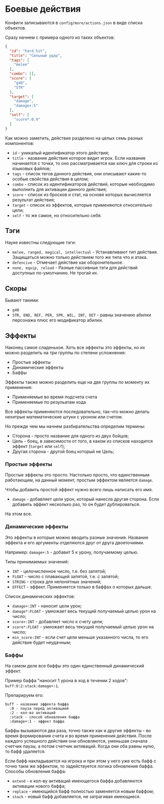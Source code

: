 # Боевые действия

Конфиги записываются в `config/more/actions.json` в виде списка объектов.

Сразу начнем с примера одного из таких объектов:

```json
{
  "id": "hard_hit",
  "title": "Сильный удар",
  "tags": [
    "melee"
  ],
  "combo": [],
  "score": [
    "g40",
    "STR"
  ],
  "target": [
    "damage",
    "damage+:5"
  ],
  "self": [
    "score*:0.9"
  ]
}
```

Как можно заметить, действие разделено на целых семь разных компонентов:
- `id` - уникалый идентификатор этого действия;
- `title` - название действия которое видит игрок. Если название начинается с точки, то оно рассматривается как ключ для строки из языковых файлов;
- `tags` - список тегов данного действия, они описывают какие-то особые свойства действия в целом;
- `combo` - список из идентификаторов действий, которые необходимо выполнить для активации данного действия;
- `score` - список из бросков и стат, на основе которых вычисляется результат действия;
- `target` - список из эффектов, которые применяются относительно цели;
- `self` - то же самое, но относительно себя.

## Тэги

Науке известны следующие тэги:
- `melee, ranged, magical, intellectual` - Устанавливают тип действия. Защищаться можно только действием того же типа что и атака.
- `defencive` - Отмечает действие как оборонительное.
- `none, equip, reload` - Разные пассивные тэги для действий доступных по-умолчанию. Не трогай их.

## Скоры

Бывают такими:
- `g40`
- `STR, END, REF, PER, SPR, WIL, INT, DET` - равны значению абилки персонажа плюс его модификатор абилки.

## Эффекты

Наконец самое сладенькое. Хоть все эффекты это эффекты, но их можно разделить на три группы по степени усложнения:
- Простые эффекты
- Динамические эффекты
- Баффы

Эффекты также можно разделить еще на две группы по моменту их применения:
- Применяемые во время подсчета счета
- Применяемые по резульатам хода

Все эффекты применяются последовательно, так-что можно делать нехитрые математические штуки с уроном или счетом.

Но прежде чем мы начнем разбирательства определим термины:
- Сторона - просто название для одного из двух бойцов;
- Цель - боец, в зависимости от того, в каком из списков находится эффект (`target` или `self`);
- Другая сторона - другой боец который не Цель;

### Простые эффекты

Простые эффекты это просто. Настолько просто, что единственным работающим, на данный момент, простым эффектом является `damage`.

Чтобы добавить простой эффект нужно всего лишь написать его имя.

- `damage` - добавляет цели урон, который нанесла другая сторона. Если добавить эффект несколько раз, то он будет дублироваться.

На этом все.

### Динамические эффекты

Это эффекты в которые можно вводить разные значения. Название эффекта и его аргументы отделяются друг от друга двоеточиями.

Например:
`damage+:5` - добавит 5 к урону, получаемому целью.

Типы принимаемых значений:
- `INT` - целочисленное число, т.е. без запятой;
- `FLOAT` - число с плавающей запятой, т.е. с запятой;
- `STRING` - строка для непонятных значений;
- `EFFECT` - эффект. Применяется только в баффах о которых дальше.

Список динамических эффектов:
- `damage+:INT` - наносит цели урон;
- `damage*:FLOAT` - умножает весь текущий получаемый целью урон на число;
- `score+:INT` - добавляет число к счету цели;
- `score*:FLOAT` - умножает весь текущий получаемый целью урон на число;
- `min_score:INT` - если счет цели меньше указанного числа, то его действие будет неудачным;

### Баффы

На самом деле все баффы это один единственный динамический эффект.

Пример баффа "наносит 1 урона в ход в течении 2 ходов": `buff:0:2:stack:damage+:1`.

Препарируем его:
```
buff - название эффекта баффа
  :0 - пауза перед активацией
  :2 - кол-во активаций
  :stack - способ обновления баффа
  :damage+:1 - эффект баффа
```

Баффы вызываются два раза, точно также как и другие эффекты - во время формирования счета и во время применения действия.
После каждого успешного действия они обновляются, уменьшая сначала счетчик паузы, а потом счетчик активаций. Когда они оба равны нулю, то бафф удаляется.

Если бафф накладывается на игрока и при этом у него уже есть бафф с точно такм же эффектом, то задействуется логика обновления баффа.
Способы обновления баффа:
- `extend` - к кол-ву активаций имеющегося баффа добавляются активации нового баффа;
- `replace` - имеющийся бафф полностью заменяется новым баффом;
- `stack` - новый бафф добавляется, не затрагивая имеющиеся.

